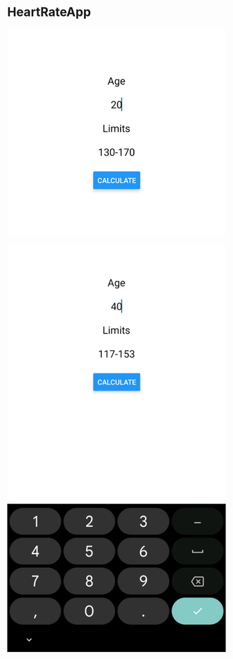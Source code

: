 # HeartRateApp
 
### ![example one](assets/1.png?raw=true "example one")
![example two](assets/2.png?raw=true "example two")